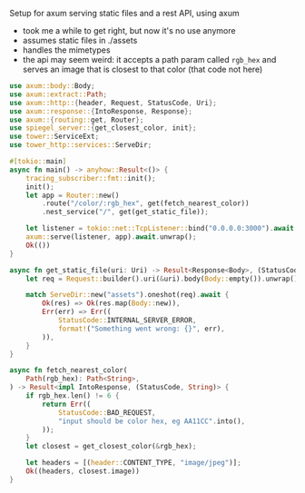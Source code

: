 Setup for axum serving static files and a rest API, using axum
* took me a while to get right, but now it's no use anymore
* assumes static files in ./assets
* handles the mimetypes
* the api may seem weird: it accepts a path param called `rgb_hex` and serves an image that is closest to that color (that code not here)

```rust
use axum::body::Body;
use axum::extract::Path;
use axum::http::{header, Request, StatusCode, Uri};
use axum::response::{IntoResponse, Response};
use axum::{routing::get, Router};
use spiegel_server::{get_closest_color, init};
use tower::ServiceExt;
use tower_http::services::ServeDir;

#[tokio::main]
async fn main() -> anyhow::Result<()> {
    tracing_subscriber::fmt::init();
    init();
    let app = Router::new()
        .route("/color/:rgb_hex", get(fetch_nearest_color))
        .nest_service("/", get(get_static_file));

    let listener = tokio::net::TcpListener::bind("0.0.0.0:3000").await.unwrap();
    axum::serve(listener, app).await.unwrap();
    Ok(())
}

async fn get_static_file(uri: Uri) -> Result<Response<Body>, (StatusCode, String)> {
    let req = Request::builder().uri(&uri).body(Body::empty()).unwrap();

    match ServeDir::new("assets").oneshot(req).await {
        Ok(res) => Ok(res.map(Body::new)),
        Err(err) => Err((
            StatusCode::INTERNAL_SERVER_ERROR,
            format!("Something went wrong: {}", err),
        )),
    }
}

async fn fetch_nearest_color(
    Path(rgb_hex): Path<String>,
) -> Result<impl IntoResponse, (StatusCode, String)> {
    if rgb_hex.len() != 6 {
        return Err((
            StatusCode::BAD_REQUEST,
            "input should be color hex, eg AA11CC".into(),
        ));
    }
    let closest = get_closest_color(&rgb_hex);

    let headers = [(header::CONTENT_TYPE, "image/jpeg")];
    Ok((headers, closest.image))
}
```
